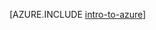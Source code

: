 <properties 
	pageTitle="Azure 簡介 - Azure 基礎" 
	description="了解如何在 Azure (適用於 IaaS、PaaS 和網站的 Microsoft 雲端運算平台) 上開發、部署和管理應用程式。" 
	services=" " 
	documentationCenter=".net" 
	authors="Rboucher" 
	manager="jwhit" 
	editor=""/>

<tags 
	ms.service="multiple" 
	ms.workload="multiple" 
	ms.tgt_pltfrm="na" 
	ms.devlang="na" 
	ms.topic="article" 
	ms.date="10/01/2014" 
	ms.author="robb"/>





[AZURE.INCLUDE [intro-to-azure](../includes/intro-to-azure.md)]

<!---HONumber=July15_HO1-->